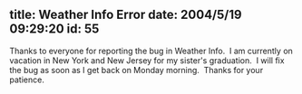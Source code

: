 title: Weather Info Error
date: 2004/5/19 09:29:20
id: 55
---
Thanks to everyone for reporting the bug in Weather Info.  I am currently on vacation in New York and New Jersey for my sister's graduation.  I will fix the bug as soon as I get back on Monday morning.  Thanks for your patience.
